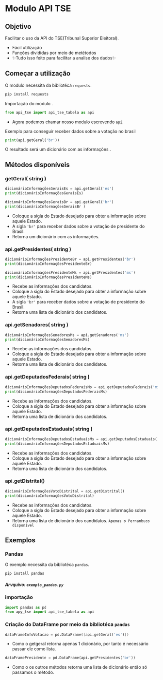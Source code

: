 # Modulo API TSE
## Objetivo

Facilitar o uso da API do TSE(Tribunal Superior Eleitoral).

- Fácil utilização
- Funções divididas por meio de metétodos
- ✨Tudo isso feito para facilitar a  analise dos dados✨

## Começar a utilização
O modulo necessita da bibliotéca `requests`.
```sh
pip install requests
```
Importação do modulo .
```python
from api_tse import api_tse_tabela as api
```
- Agora podemos chamar nosso modulo escrevendo `api`.

Exemplo para conseguir receber dados sobre a votação no brasil
```python
print(api.getGeral('br'))
```
O resultado será um dicionário  com as informações .

## Métodos disponíveis

### getGeral( string )
```python
dicionárioInformaçõesGeraisEs = api.getGeral('es')
print(dicionárioInformaçõesGeraisEs)

dicionárioInformaçõesGeraisBr = api.getGeral('br')
print(dicionárioInformaçõesGeraisBr )
```
- Coloque a sigla do Estado desejado para obter a informação sobre aquele Estado.
- A sigla `'br'` para receber dados sobre a votação de presidente do Brasil.
- Retorna um dicionário com as informações.

###   api.getPresidentes( string )
```python
dicionárioInformaçõesPresidenteBr = api.getPresidentes('br')
print(dicionárioInformaçõesPresidenteBr)

dicionárioInformaçõesPresidenteMs = api.getPresidentes('ms')
print(dicionárioInformaçõesPresidenteMs)
```
- Recebe as informações dos candidatos.
- Coloque a sigla do Estado desejado para obter a informação sobre aquele Estado.
- A sigla `'br'` para receber dados sobre a votação de presidente do Brasil.
- Retorna uma lista de dicionário dos candidatos.

###   api.getSenadores( string )
```python
dicionárioInformaçõesSenadoresMs = api.getSenadores('ms')
print(dicionárioInformaçõesSenadoresMs)
```
- Recebe as informações dos candidatos.
- Coloque a sigla do Estado desejado para obter a informação sobre aquele Estado.
- Retorna uma lista de dicionário dos candidatos.

###   api.getDeputadosFederais( string )
```python
dicionárioInformaçõesDeputadosFederaisMs = api.getDeputadosFederais('ms')
print(dicionárioInformaçõesDeputadosFederaisMs)
```
- Recebe as informações dos candidatos.
- Coloque a sigla do Estado desejado para obter a informação sobre aquele Estado.
- Retorna uma lista de dicionário dos candidatos.

###   api.getDeputadosEstaduais( string )
```python
dicionárioInformaçõesDeputadosEstaduaisMs = api.getDeputadosEstaduais('ms')
print(dicionárioInformaçõesDeputadosEstaduaisMs)
```
- Recebe as informações dos candidatos.
- Coloque a sigla do Estado desejado para obter a informação sobre aquele Estado.
- Retorna uma lista de dicionário dos candidatos.

###   api.getDistrital()
```python
dicionárioInformaçõesVotoDistrital = api.getDistrital()
print(dicionárioInformaçõesVotoDistrital)
```
- Recebe as informações dos candidatos.
- Coloque a sigla do Estado desejado para obter a informação sobre aquele Estado.
- Retorna uma lista de dicionário dos candidatos.
`Apenas o Pernanbuco disponível`



## Exemplos 

### Pandas
O exemplo necessita da bibliotéca `pandas`.
```sh
pip install pandas
```
##### Arvquivo: `exemplo_pandas.py`
### importação
```python
import pandas as pd
from apy_tse import api_tse_tabela as api
```
### Criação do DataFrame por meio da bibliotéca `pandas`

```python
dataFrameInfoVotacao = pd.DataFrame([api.getGeral('es')])
```
- Como o getgeral retorna apenas 1 dicionário, por tanto é necessário passar ele como lista.

```python
dataFramePresidente = pd.DataFrame(api.getPresidentes('br'))
```
- Como o os outros métodos retorna uma lista de dicionário então só passamos o método.




